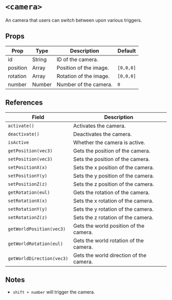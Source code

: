 # `<camera>`

An camera that users can switch between upon various triggers.

## Props

| Prop     | Type   | Description            | Default   |
| -------- | ------ | ---------------------- | --------- |
| id       | String | ID of the camera.      |           |
| position | Array  | Position of the image. | `[0,0,0]` |
| rotation | Array  | Rotation of the image. | `[0,0,0]` |
| number   | Number | Number of the camera.  | `0`       |

## References

| Field                     | Description                             |
| ------------------------- | --------------------------------------- |
| `activate()`              | Activates the camera.                   |
| `deactivate()`            | Deactivates the camera.                 |
| `isActive`                | Whether the camera is active.           |
| `getPosition(vec3)`       | Gets the position of the camera.        |
| `setPosition(vec3)`       | Sets the position of the camera.        |
| `setPositionX(x)`         | Sets the x position of the camera.      |
| `setPositionY(y)`         | Sets the y position of the camera.      |
| `setPositionZ(z)`         | Sets the z position of the camera.      |
| `getRotation(eul)`        | Gets the rotation of the camera.        |
| `setRotationX(x)`         | Sets the x rotation of the camera.      |
| `setRotationY(y)`         | Sets the y rotation of the camera.      |
| `setRotationZ(z)`         | Sets the z rotation of the camera.      |
| `getWorldPosition(vec3)`  | Gets the world position of the camera.  |
| `getWorldRotation(eul)`   | Gets the world rotation of the camera.  |
| `getWorldDirection(vec3)` | Gets the world direction of the camera. |

## Notes

- `shift + number` will trigger the camera.
